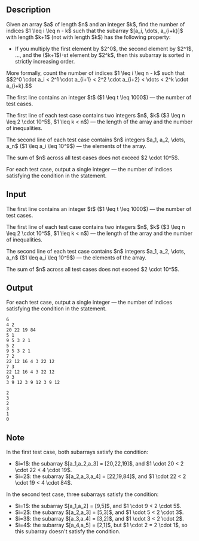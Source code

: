 ## Description

<div><p>Given an array $a$ of length $n$ and an integer $k$, find the number of indices $1 \leq i \leq n - k$ such that the subarray $[a_i, \dots, a_{i+k}]$ with length $k+1$ (<span class="tex-font-style-bf">not</span> with length $k$) has the following property: </p><ul> <li> If you multiply the first element by $2^0$, the second element by $2^1$, ..., and the ($k+1$)-st element by $2^k$, then this subarray is sorted in strictly increasing order. </li></ul> More formally, count the number of indices $1 \leq i \leq n - k$ such that $$2^0 \cdot a_i &lt; 2^1 \cdot a_{i+1} &lt; 2^2 \cdot a_{i+2} &lt; \dots &lt; 2^k \cdot a_{i+k}.$$ </div><div class="input-specification"><p>The first line contains an integer $t$ ($1 \leq t \leq 1000$)&nbsp;— the number of test cases.</p><p>The first line of each test case contains two integers $n$, $k$ ($3 \leq n \leq 2 \cdot 10^5$, $1 \leq k &lt; n$)&nbsp;— the length of the array and the number of inequalities.</p><p>The second line of each test case contains $n$ integers $a_1, a_2, \dots, a_n$ ($1 \leq a_i \leq 10^9$)&nbsp;— the elements of the array.</p><p>The sum of $n$ across all test cases does not exceed $2 \cdot 10^5$.</p></div><div class="output-specification"><p>For each test case, output a single integer&nbsp;— the number of indices satisfying the condition in the statement.</p></div>

## Input

<p>The first line contains an integer $t$ ($1 \leq t \leq 1000$)&nbsp;— the number of test cases.</p><p>The first line of each test case contains two integers $n$, $k$ ($3 \leq n \leq 2 \cdot 10^5$, $1 \leq k &lt; n$)&nbsp;— the length of the array and the number of inequalities.</p><p>The second line of each test case contains $n$ integers $a_1, a_2, \dots, a_n$ ($1 \leq a_i \leq 10^9$)&nbsp;— the elements of the array.</p><p>The sum of $n$ across all test cases does not exceed $2 \cdot 10^5$.</p>

## Output

<p>For each test case, output a single integer&nbsp;— the number of indices satisfying the condition in the statement.</p>





```input1|2,3,6,7,10,11
6
4 2
20 22 19 84
5 1
9 5 3 2 1
5 2
9 5 3 2 1
7 2
22 12 16 4 3 22 12
7 3
22 12 16 4 3 22 12
9 3
3 9 12 3 9 12 3 9 12
```




```output1
2
3
2
3
1
0
```



## Note

<p>In the first test case, both subarrays satisfy the condition: </p><ul> <li> $i=1$: the subarray $[a_1,a_2,a_3] = [20,22,19]$, and $1 \cdot 20 &lt; 2 \cdot 22 &lt; 4 \cdot 19$. </li><li> $i=2$: the subarray $[a_2,a_3,a_4] = [22,19,84]$, and $1 \cdot 22 &lt; 2 \cdot 19 &lt; 4 \cdot 84$. </li></ul> In the second test case, three subarrays satisfy the condition: <ul> <li> $i=1$: the subarray $[a_1,a_2] = [9,5]$, and $1 \cdot 9 &lt; 2 \cdot 5$. </li><li> $i=2$: the subarray $[a_2,a_3] = [5,3]$, and $1 \cdot 5 &lt; 2 \cdot 3$. </li><li> $i=3$: the subarray $[a_3,a_4] = [3,2]$, and $1 \cdot 3 &lt; 2 \cdot 2$. </li><li> $i=4$: the subarray $[a_4,a_5] = [2,1]$, but $1 \cdot 2 = 2 \cdot 1$, so this subarray doesn't satisfy the condition. </li></ul>
